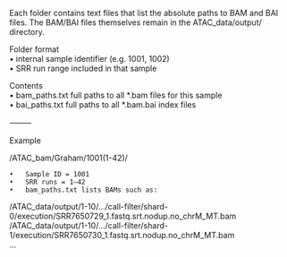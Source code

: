 Each folder contains text files that list the absolute paths to BAM and BAI files.
The BAM/BAI files themselves remain in the ATAC_data/output/ directory.

Folder format \
	•	<SampleID> internal sample identifier (e.g. 1001, 1002) \
 	•	<RunRange> SRR run range included in that sample

Contents \
	•	bam_paths.txt full paths to all *.bam files for this sample \
	•	bai_paths.txt full paths to all *.bam.bai index files

⸻

Example

/ATAC_bam/Graham/1001(1-42)/

	•	Sample ID = 1001
	•	SRR runs = 1–42
	•	bam_paths.txt lists BAMs such as:

/ATAC_data/output/1-10/.../call-filter/shard-0/execution/SRR7650729_1.fastq.srt.nodup.no_chrM_MT.bam \
/ATAC_data/output/1-10/.../call-filter/shard-1/execution/SRR7650730_1.fastq.srt.nodup.no_chrM_MT.bam \
...

